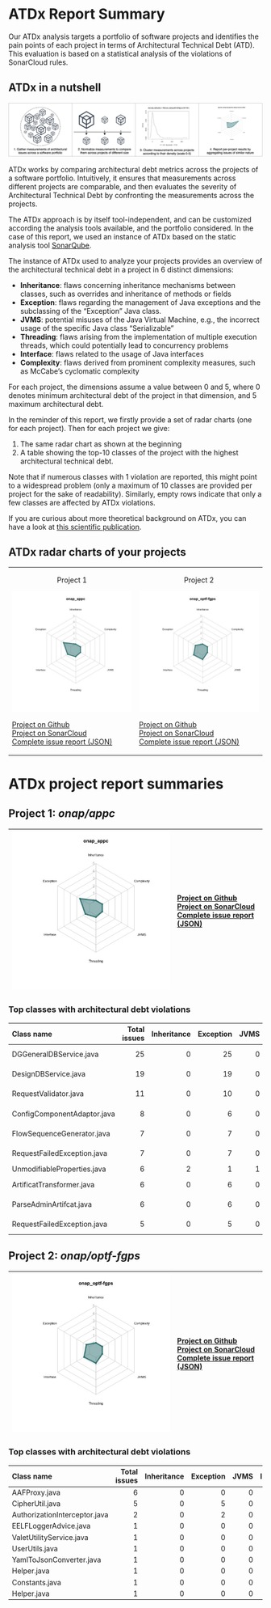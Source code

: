 # ATDx Report Summary
Our ATDx analysis targets a portfolio of software projects and identifies the pain points of each project in terms of Architectural Technical Debt (ATD). This evaluation is based on a statistical analysis of the violations of SonarCloud rules.

## ATDx in a nutshell
![ATDx in a nutshell](https://raw.githubusercontent.com/S2-group/ATDx_reports/master/plots/atdx_in_a_nutshell.jpg)

ATDx works by comparing architectural debt metrics across the projects of a software portfolio. Intuitively, it ensures that measurements across different projects are comparable, and then evaluates the severity of Architectural Technical Debt by confronting the measurements across the projects.

The ATDx approach is by itself tool-independent, and can be customized according the analysis tools available, and the portfolio considered.
In the case of this report, we used an instance of ATDx based on the static analysis tool [SonarQube](https://www.sonarqube.org/).

The instance of ATDx used to analyze your projects provides an overview of the architectural technical debt in a project in 6 distinct dimensions:
* **Inheritance**: flaws concerning inheritance mechanisms between classes, such as overrides and inheritance of methods or fields
* **Exception**: flaws regarding the management of Java exceptions and the subclassing of the “Exception” Java class.
* **JVMS**: potential misuses of the Java Virtual Machine, e.g., the incorrect usage of the specific Java class “Serializable”
* **Threading**: flaws arising from the implementation of multiple execution threads, which could potentially lead to concurrency problems
* **Interface**: flaws related to the usage of Java interfaces
* **Complexity**: flaws derived from prominent complexity measures, such as McCabe’s cyclomatic complexity

For each project, the dimensions assume a value between 0 and 5, where 0 denotes minimum architectural debt of the project in that dimension, and 5 maximum architectural debt.

In the reminder of this report, we firstly provide a set of radar charts (one for each project). Then for each project we give:
1. The same radar chart as shown at the beginning
2. A table showing the top-10 classes of the project with the highest architectural technical debt.

Note that if numerous classes with 1 violation are reported, this might point to a widespread problem (only a maximum of 10 classes are provided per project for the sake of readability). Similarly, empty rows indicate that only a few classes are affected by ATDx violations.

If you are curious about more theoretical background on ATDx, you can have a look at [this scientific publication](https://robertoverdecchia.github.io/papers/ENASE_2020.pdf).

## ATDx radar charts of your projects
|||
|-|-|
|<p align="center">Project 1</p><img src="https://github.com/S2-group/ATDx_reports/blob/master/plots/onap_appc.jpg"/> <p style="text-align:left">[Project on Github](https://github.com/onap/appc) <br> [Project on SonarCloud ](https://sonarcloud.io/dashboard?id=onap_appc) <br> [Complete issue report (JSON)](https://github.com/S2-group/ATDx_reports/blob/master/jsons/onap_appc.json)</p>|<p align="center">Project 2</p><img src="https://github.com/S2-group/ATDx_reports/blob/master/plots/onap_optf-fgps.jpg"/> <p style="text-align:left">[Project on Github](https://github.com/onap/optf-fgps) <br> [Project on SonarCloud ](https://sonarcloud.io/dashboard?id=onap_optf-fgps) <br> [Complete issue report (JSON)](https://github.com/S2-group/ATDx_reports/blob/master/jsons/onap_optf-fgps.json)</p>
# ATDx project report summaries
## Project 1: _onap/appc_
|<img src="https://github.com/S2-group/ATDx_reports/blob/master/plots/onap_appc.jpg"/>|<p style="text-align:left">[Project on Github](https://github.com/onap/appc) <br> [Project on SonarCloud ](https://sonarcloud.io/dashboard?id=onap_appc) <br> [Complete issue report (JSON)](https://github.com/S2-group/ATDx_reports/blob/master/jsons/onap_appc.json)</p>
|-|-|
### Top classes with architectural debt violations
| Class name                  |   Total issues |   Inheritance |   Exception |   JVMS |   Interface |   Threading |   Complexity | Fully qualified class name                                                                                                         |
|:----------------------------|---------------:|--------------:|------------:|-------:|------------:|------------:|-------------:|:-----------------------------------------------------------------------------------------------------------------------------------|
| DGGeneralDBService.java     |             25 |             0 |          25 |      0 |           0 |           0 |            0 | appc-config/appc-data-services/provider/src/main/java/org/onap/appc/data/services/db/DGGeneralDBService.java                       |
| DesignDBService.java        |             19 |             0 |          19 |      0 |           0 |           0 |            0 | appc-inbound/appc-design-services/provider/src/main/java/org/onap/appc/design/dbervices/DesignDBService.java                       |
| RequestValidator.java       |             11 |             0 |          10 |      0 |           1 |           0 |            0 | appc-inbound/appc-interfaces-service/bundle/src/main/java/org/onap/appc/interfaces/service/executor/RequestValidator.java          |
| ConfigComponentAdaptor.java |              8 |             0 |           6 |      0 |           2 |           0 |            0 | appc-config/appc-config-adaptor/provider/src/main/java/org/onap/appc/ccadaptor/ConfigComponentAdaptor.java                         |
| FlowSequenceGenerator.java  |              7 |             0 |           7 |      0 |           0 |           0 |            0 | appc-config/appc-flow-controller/provider/src/main/java/org/onap/appc/flow/controller/node/FlowSequenceGenerator.java              |
| RequestFailedException.java |              7 |             0 |           7 |      0 |           0 |           0 |            0 | appc-adapters/appc-iaas-adapter/appc-iaas-adapter-bundle/src/main/java/org/onap/appc/adapter/iaas/impl/RequestFailedException.java |
| UnmodifiableProperties.java |              6 |             2 |           1 |      1 |           1 |           0 |            1 | appc-core/appc-common-bundle/src/main/java/org/onap/appc/util/UnmodifiableProperties.java                                          |
| ArtificatTransformer.java   |              6 |             0 |           6 |      0 |           0 |           0 |            0 | appc-config/appc-config-params/provider/src/main/java/org/onap/sdnc/config/params/transformer/ArtificatTransformer.java            |
| ParseAdminArtifcat.java     |              6 |             0 |           6 |      0 |           0 |           0 |            0 | appc-config/appc-encryption-tool/provider/src/main/java/org/onap/appc/encryptiontool/fqdn/ParseAdminArtifcat.java                  |
| RequestFailedException.java |              5 |             0 |           5 |      0 |           0 |           0 |            0 | appc-adapters/appc-rest-adapter/appc-rest-adapter-bundle/src/main/java/org/onap/appc/adapter/rest/impl/RequestFailedException.java |

## Project 2: _onap/optf-fgps_
|<img src="https://github.com/S2-group/ATDx_reports/blob/master/plots/onap_optf-fgps.jpg"/>|<p style="text-align:left">[Project on Github](https://github.com/onap/optf-fgps) <br> [Project on SonarCloud ](https://sonarcloud.io/dashboard?id=onap_optf-fgps) <br> [Complete issue report (JSON)](https://github.com/S2-group/ATDx_reports/blob/master/jsons/onap_optf-fgps.json)</p>
|-|-|
### Top classes with architectural debt violations
| Class name                    |   Total issues |   Inheritance |   Exception |   JVMS |   Interface |   Threading |   Complexity | Fully qualified class name                                                         |
|:------------------------------|---------------:|--------------:|------------:|-------:|------------:|------------:|-------------:|:-----------------------------------------------------------------------------------|
| AAFProxy.java                 |              6 |             0 |           0 |      0 |           5 |           1 |            0 | valetapi/src/main/java/org/onap/fgps/api/proxy/AAFProxy.java                       |
| CipherUtil.java               |              5 |             0 |           5 |      0 |           0 |           0 |            0 | valetapi/src/main/java/org/onap/fgps/api/utils/CipherUtil.java                     |
| AuthorizationInterceptor.java |              2 |             0 |           2 |      0 |           0 |           0 |            0 | valetapi/src/main/java/org/onap/fgps/api/interceptor/AuthorizationInterceptor.java |
| EELFLoggerAdvice.java         |              1 |             0 |           0 |      0 |           0 |           1 |            0 | valetapi/src/main/java/org/onap/fgps/api/logging/aspect/EELFLoggerAdvice.java      |
| ValetUtilityService.java      |              1 |             0 |           0 |      0 |           1 |           0 |            0 | valetapi/src/main/java/org/onap/fgps/api/service/ValetUtilityService.java          |
| UserUtils.java                |              1 |             0 |           0 |      0 |           1 |           0 |            0 | valetapi/src/main/java/org/onap/fgps/api/utils/UserUtils.java                      |
| YamlToJsonConverter.java      |              1 |             0 |           0 |      0 |           1 |           0 |            0 | valetapi/src/main/java/org/onap/fgps/api/utils/YamlToJsonConverter.java            |
| Helper.java                   |              1 |             0 |           0 |      0 |           1 |           0 |            0 | valetapi/src/main/java/org/onap/fgps/api/utils/Helper.java                         |
| Constants.java                |              1 |             0 |           0 |      0 |           1 |           0 |            0 | valetapi/src/main/java/org/onap/fgps/api/utils/Constants.java                      |
| Helper.java                   |              1 |             0 |           0 |      0 |           1 |           0 |            0 | valetapi/src/main/java/org/onap/fgps/api/helpers/Helper.java                       |

